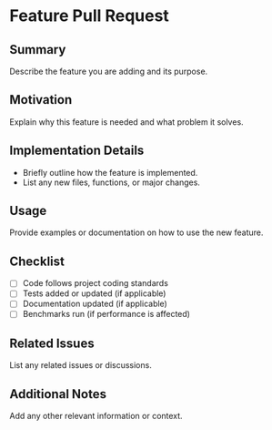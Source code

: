 # Feature Pull Request

## Summary

Describe the feature you are adding and its purpose.

## Motivation

Explain why this feature is needed and what problem it solves.

## Implementation Details

- Briefly outline how the feature is implemented.
- List any new files, functions, or major changes.

## Usage

Provide examples or documentation on how to use the new feature.

## Checklist

- [ ] Code follows project coding standards
- [ ] Tests added or updated (if applicable)
- [ ] Documentation updated (if applicable)
- [ ] Benchmarks run (if performance is affected)

## Related Issues

List any related issues or discussions.

## Additional Notes

Add any other relevant information or context.
